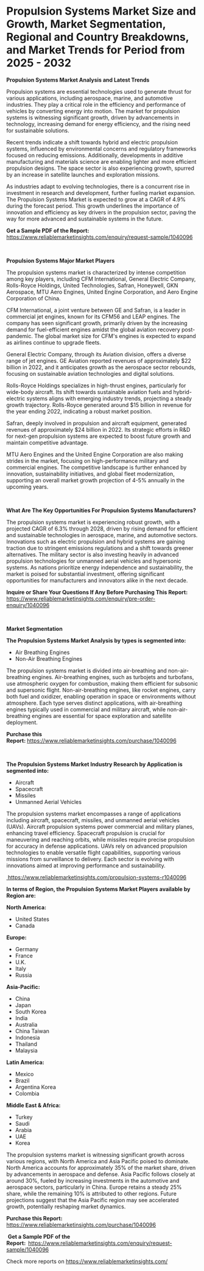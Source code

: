 <p><h1>Propulsion Systems Market Size and Growth, Market Segmentation, Regional and Country Breakdowns, and Market Trends for Period from 2025 -  2032</h1></p><p><strong>Propulsion Systems Market Analysis and Latest Trends</strong></p>
<p><p>Propulsion systems are essential technologies used to generate thrust for various applications, including aerospace, marine, and automotive industries. They play a critical role in the efficiency and performance of vehicles by converting energy into motion. The market for propulsion systems is witnessing significant growth, driven by advancements in technology, increasing demand for energy efficiency, and the rising need for sustainable solutions.</p><p>Recent trends indicate a shift towards hybrid and electric propulsion systems, influenced by environmental concerns and regulatory frameworks focused on reducing emissions. Additionally, developments in additive manufacturing and materials science are enabling lighter and more efficient propulsion designs. The space sector is also experiencing growth, spurred by an increase in satellite launches and exploration missions.</p><p>As industries adapt to evolving technologies, there is a concurrent rise in investment in research and development, further fueling market expansion. The Propulsion Systems Market is expected to grow at a CAGR of 4.9% during the forecast period. This growth underlines the importance of innovation and efficiency as key drivers in the propulsion sector, paving the way for more advanced and sustainable systems in the future.</p></p>
<p><strong>Get a Sample PDF of the Report:&nbsp;</strong> <a href="https://www.reliablemarketinsights.com/enquiry/request-sample/1040096?utm_campaign=3369&utm_medium=2&utm_source=Github&utm_content=ia&utm_term=08042025&utm_id=propulsion-systems">https://www.reliablemarketinsights.com/enquiry/request-sample/1040096</a></p>
<p>&nbsp;</p>
<p><strong>Propulsion Systems Major Market Players</strong></p>
<p><p>The propulsion systems market is characterized by intense competition among key players, including CFM International, General Electric Company, Rolls-Royce Holdings, United Technologies, Safran, Honeywell, GKN Aerospace, MTU Aero Engines, United Engine Corporation, and Aero Engine Corporation of China. </p><p>CFM International, a joint venture between GE and Safran, is a leader in commercial jet engines, known for its CFM56 and LEAP engines. The company has seen significant growth, primarily driven by the increasing demand for fuel-efficient engines amidst the global aviation recovery post-pandemic. The global market size for CFM's engines is expected to expand as airlines continue to upgrade fleets.</p><p>General Electric Company, through its Aviation division, offers a diverse range of jet engines. GE Aviation reported revenues of approximately $22 billion in 2022, and it anticipates growth as the aerospace sector rebounds, focusing on sustainable aviation technologies and digital solutions.</p><p>Rolls-Royce Holdings specializes in high-thrust engines, particularly for wide-body aircraft. Its shift towards sustainable aviation fuels and hybrid-electric systems aligns with emerging industry trends, projecting a steady growth trajectory. Rolls-Royce generated around $15 billion in revenue for the year ending 2022, indicating a robust market position.</p><p>Safran, deeply involved in propulsion and aircraft equipment, generated revenues of approximately $24 billion in 2022. Its strategic efforts in R&D for next-gen propulsion systems are expected to boost future growth and maintain competitive advantage.</p><p>MTU Aero Engines and the United Engine Corporation are also making strides in the market, focusing on high-performance military and commercial engines. The competitive landscape is further enhanced by innovation, sustainability initiatives, and global fleet modernization, supporting an overall market growth projection of 4-5% annually in the upcoming years.</p></p>
<p>&nbsp;</p>
<p><strong>What Are The Key Opportunities For Propulsion Systems Manufacturers?</strong></p>
<p><p>The propulsion systems market is experiencing robust growth, with a projected CAGR of 6.3% through 2028, driven by rising demand for efficient and sustainable technologies in aerospace, marine, and automotive sectors. Innovations such as electric propulsion and hybrid systems are gaining traction due to stringent emissions regulations and a shift towards greener alternatives. The military sector is also investing heavily in advanced propulsion technologies for unmanned aerial vehicles and hypersonic systems. As nations prioritize energy independence and sustainability, the market is poised for substantial investment, offering significant opportunities for manufacturers and innovators alike in the next decade.</p></p>
<p><strong>Inquire or Share Your Questions If Any Before Purchasing This Report:</strong> <a href="https://www.reliablemarketinsights.com/enquiry/pre-order-enquiry/1040096?utm_campaign=3369&utm_medium=2&utm_source=Github&utm_content=ia&utm_term=08042025&utm_id=propulsion-systems">https://www.reliablemarketinsights.com/enquiry/pre-order-enquiry/1040096</a></p>
<p>&nbsp;</p>
<p><strong>Market Segmentation</strong></p>
<p><strong>The Propulsion Systems Market Analysis by types is segmented into:</strong></p>
<p><ul><li>Air Breathing Engines</li><li>Non-Air Breathing Engines</li></ul></p>
<p><p>The propulsion systems market is divided into air-breathing and non-air-breathing engines. Air-breathing engines, such as turbojets and turbofans, use atmospheric oxygen for combustion, making them efficient for subsonic and supersonic flight. Non-air-breathing engines, like rocket engines, carry both fuel and oxidizer, enabling operation in space or environments without atmosphere. Each type serves distinct applications, with air-breathing engines typically used in commercial and military aircraft, while non-air-breathing engines are essential for space exploration and satellite deployment.</p></p>
<p><strong>Purchase this Report:&nbsp;</strong><a href="https://www.reliablemarketinsights.com/purchase/1040096?utm_campaign=3369&utm_medium=2&utm_source=Github&utm_content=ia&utm_term=08042025&utm_id=propulsion-systems">https://www.reliablemarketinsights.com/purchase/1040096</a></p>
<p>&nbsp;</p>
<p><strong>The Propulsion Systems Market Industry Research by Application is segmented into:</strong></p>
<p><ul><li>Aircraft</li><li>Spacecraft</li><li>Missiles</li><li>Unmanned Aerial Vehicles</li></ul></p>
<p><p>The propulsion systems market encompasses a range of applications including aircraft, spacecraft, missiles, and unmanned aerial vehicles (UAVs). Aircraft propulsion systems power commercial and military planes, enhancing travel efficiency. Spacecraft propulsion is crucial for maneuvering and reaching orbits, while missiles require precise propulsion for accuracy in defense applications. UAVs rely on advanced propulsion technologies to enable versatile flight capabilities, supporting various missions from surveillance to delivery. Each sector is evolving with innovations aimed at improving performance and sustainability.</p></p>
<p><a href="https://www.reliablemarketinsights.com/propulsion-systems-r1040096?utm_campaign=3369&utm_medium=2&utm_source=Github&utm_content=ia&utm_term=08042025&utm_id=propulsion-systems">&nbsp;https://www.reliablemarketinsights.com/propulsion-systems-r1040096</a></p>
<p><strong>In terms of Region, the Propulsion Systems Market Players available by Region are:</strong></p>
<p>
    <p> <strong> North America: </strong>
        <ul>
            <li>United States</li>
            <li>Canada</li>
        </ul>
        </p> 
    <p> <strong> Europe: </strong>
        <ul>
            <li>Germany</li>
            <li>France</li>
            <li>U.K.</li>
            <li>Italy</li>
            <li>Russia</li>
        </ul>
        </p> 
    <p> <strong> Asia-Pacific: </strong>
        <ul>
            <li>China</li>
            <li>Japan</li>
            <li>South Korea</li>
            <li>India</li>
            <li>Australia</li>
            <li>China Taiwan</li>
            <li>Indonesia</li>
            <li>Thailand</li>
            <li>Malaysia</li>
        </ul>
        </p> 
    <p> <strong> Latin America: </strong>
        <ul>
            <li>Mexico</li>
            <li>Brazil</li>
            <li>Argentina Korea</li>
            <li>Colombia</li>
        </ul>
        </p> 
    <p> <strong> Middle East & Africa: </strong>
        <ul>
            <li>Turkey</li>
            <li>Saudi</li>
            <li>Arabia</li>
            <li>UAE</li>
            <li>Korea</li>
        </ul>
    </p>
    </p>
<p><p>The propulsion systems market is witnessing significant growth across various regions, with North America and Asia Pacific poised to dominate. North America accounts for approximately 35% of the market share, driven by advancements in aerospace and defense. Asia Pacific follows closely at around 30%, fueled by increasing investments in the automotive and aerospace sectors, particularly in China. Europe retains a steady 25% share, while the remaining 10% is attributed to other regions. Future projections suggest that the Asia Pacific region may see accelerated growth, potentially reshaping market dynamics.</p></p>
<p><strong>Purchase this Report: </strong><a href="https://www.reliablemarketinsights.com/purchase/1040096?utm_campaign=3369&utm_medium=2&utm_source=Github&utm_content=ia&utm_term=08042025&utm_id=propulsion-systems">https://www.reliablemarketinsights.com/purchase/1040096</a></p>
<p>&nbsp;<strong>Get a Sample PDF of the Report:&nbsp;&nbsp;</strong><a href="https://www.reliablemarketinsights.com/enquiry/request-sample/1040096?utm_campaign=3369&utm_medium=2&utm_source=Github&utm_content=ia&utm_term=08042025&utm_id=propulsion-systems">https://www.reliablemarketinsights.com/enquiry/request-sample/1040096</a></p>
<p><strong></strong></p>
<p>Check more reports on <a href="https://www.reliablemarketinsights.com/?utm_campaign=3369&utm_medium=2&utm_source=Github&utm_content=ia&utm_term=08042025&utm_id=propulsion-systems">https://www.reliablemarketinsights.com/</a></p>